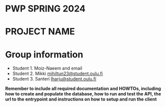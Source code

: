# PWP SPRING 2024
# PROJECT NAME
# Group information
* Student 1. Moiz-Naeem and email
* Student 2. Mikki mihiltun23@student.oulu.fi
* Student 3. Santeri lharju@student.oulu.fi

__Remember to include all required documentation and HOWTOs, including how to create and populate the database, how to run and test the API, the url to the entrypoint and instructions on how to setup and run the client__


